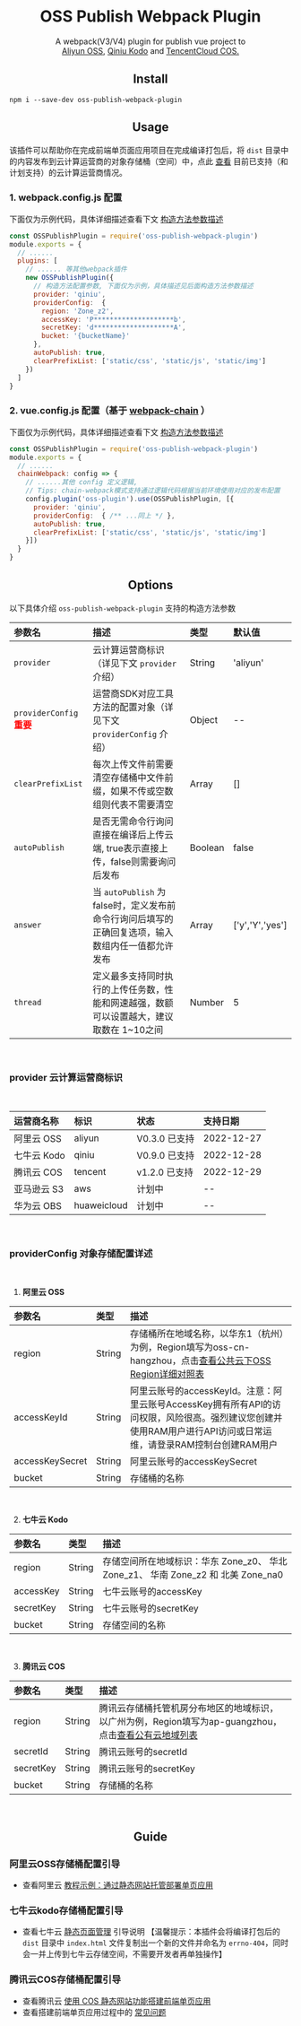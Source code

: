 <div align="center">
  <h1>OSS Publish Webpack Plugin</h1>
  A webpack(V3/V4) plugin for publish vue project to <br> 
  <a href="https://www.aliyun.com/product/oss?spm=5176.19720258.J_3207526240.37.e93976f4V5zG74">Aliyun OSS</a>, 
  <a href="https://www.qiniu.com/products/kodo">Qiniu Kodo</a> 
  and 
  <a href="https://cloud.tencent.com/product/cos">TencentCloud COS.</a>
</div>

<div align="center"><h2>Install</h2></div>

```shell
npm i --save-dev oss-publish-webpack-plugin
```
<div align="center"><h2>Usage</h2></div>

该插件可以帮助你在完成前端单页面应用项目在完成编译打包后，将 `dist` 目录中的内容发布到云计算运营商的对象存储桶（空间）中，点此 [查看](#support) 目前已支持（和计划支持）的云计算运营商情况。


### 1. webpack.config.js 配置
下面仅为示例代码，具体详细描述查看下文 [构造方法参数描述](#OPTIONS)

```javascript
const OSSPublishPlugin = require('oss-publish-webpack-plugin')
module.exports = {
  // ......
  plugins: [
    // ...... 等其他webpack插件
    new OSSPublishPlugin({
      // 构造方法配置参数, 下面仅为示例，具体描述见后面构造方法参数描述
      provider: 'qiniu',
      providerConfig:  {
        region: 'Zone_z2',
        accessKey: 'P********************b',
        secretKey: 'd********************A',
        bucket: '{bucketName}'
      },
      autoPublish: true,
      clearPrefixList: ['static/css', 'static/js', 'static/img']
    })
  ]
}
```
### 2. vue.config.js 配置（基于 [webpack-chain](https://github.com/neutrinojs/webpack-chain) ）

下面仅为示例代码，具体详细描述查看下文 [构造方法参数描述](#OPTIONS)

```javascript
const OSSPublishPlugin = require('oss-publish-webpack-plugin')
module.exports = {
  // ......
  chainWebpack: config => {
    // ......其他 config 定义逻辑, 
    // Tips: chain-webpack模式支持通过逻辑代码根据当前环境使用对应的发布配置
    config.plugin('oss-plugin').use(OSSPublishPlugin, [{ 
      provider: 'qiniu',
      providerConfig:  { /** ...同上 */ },
      autoPublish: true,
      clearPrefixList: ['static/css', 'static/js', 'static/img']
    }])
  }
}
```


<div align="center">
  <h2>
    <a id="OPTIONS">Options</a>
  </h2>
</div>

以下具体介绍 `oss-publish-webpack-plugin` 支持的构造方法参数

|参数名 | 描述 |类型 | 默认值 |
|:-- |:--|:-- |:--|
| `provider` | 云计算运营商标识（详见下文 `provider` 介绍） | String | 'aliyun' |
| `providerConfig` <strong style="color: red;">重要</strong> |运营商SDK对应工具方法的配置对象（详见下文 `providerConfig` 介绍）| Object | -- |
| `clearPrefixList` |每次上传文件前需要清空存储桶中文件前缀，如果不传或空数组则代表不需要清空| Array | [] |
| `autoPublish` | 是否无需命令行询问直接在编译后上传云端, true表示直接上传，false则需要询问后发布 | Boolean | false|
| `answer` | 当 `autoPublish` 为false时，定义发布前命令行询问后填写的正确回复选项，输入数组内任一值都允许发布 | Array | ['y','Y','yes'] |
| `thread` | 定义最多支持同时执行的上传任务数，性能和网速越强，数额可以设置越大，建议取数在 1~10之间  | Number | 5 |

<br/>

### <a id="support">provider 云计算运营商标识 </a>

<br>

| 运营商名称 | 标识 | 状态 | 支持日期 |
|:-- |:--|:--|:--|
|阿里云 OSS | aliyun | V0.3.0 已支持 | 2022-12-27 |
|七牛云 Kodo | qiniu | V0.9.0 已支持 | 2022-12-28 |
|腾讯云 COS | tencent | v1.2.0 已支持 | 2022-12-29 |
|亚马逊云 S3 | aws | 计划中 | -- |
|华为云 OBS | huaweicloud | 计划中 | -- |

<br/>

### providerConfig 对象存储配置详述

<br>

1. **阿里云 OSS**

|参数名 | 类型 | 描述 |
|:-- |:--|:-- |
|region | String | 存储桶所在地域名称，以华东1（杭州）为例，Region填写为oss-cn-hangzhou，点击[查看公共云下OSS Region详细对照表](https://help.aliyun.com/document_detail/31837.html) |
|accessKeyId | String | 阿里云账号的accessKeyId。注意：阿里云账号AccessKey拥有所有API的访问权限，风险很高。强烈建议您创建并使用RAM用户进行API访问或日常运维，请登录RAM控制台创建RAM用户 |
|accessKeySecret | String | 阿里云账号的accessKeySecret |
|bucket | String | 存储桶的名称 |

<br/>

2. **七牛云 Kodo**

|参数名 | 类型 | 描述 |
|:-- |:--|:-- |
|region | String | 存储空间所在地域标识：华东 Zone_z0、 华北 Zone_z1、 华南 Zone_z2 和 北美 Zone_na0 |
|accessKey | String | 七牛云账号的accessKey |
|secretKey | String | 七牛云账号的secretKey |
|bucket | String | 存储空间的名称 |

<br>

3. **腾讯云 COS**

|参数名 | 类型 | 描述 |
|:-- |:--|:-- |
|region | String | 腾讯云存储桶托管机房分布地区的地域标识，以广州为例，Region填写为ap-guangzhou，点击[查看公有云地域列表](https://cloud.tencent.com/document/product/436/6224#.E4.B8.AD.E5.9B.BD.E5.A4.A7.E9.99.86.E5.9C.B0.E5.9F.9F) |
|secretId | String | 腾讯云账号的secretId |
|secretKey | String | 腾讯云账号的secretKey |
|bucket | String | 存储桶的名称 |

<br>

<div align="center"><h2>Guide</h2></div>

### 阿里云OSS存储桶配置引导
* 查看阿里云 [教程示例：通过静态网站托管部署单页应用](https://help.aliyun.com/document_detail/396285.html)

### 七牛云kodo存储桶配置引导
* 查看七牛云 [静态页面管理](https://developer.qiniu.com/kodo/8604/a-static-page-management) 引导说明  【温馨提示：本插件会将编译打包后的 `dist` 目录中 `index.html` 文件复制出一个新的文件并命名为 `errno-404`，同时会一并上传到七牛云存储空间，不需要开发者再单独操作】

### 腾讯云COS存储桶配置引导
* 查看腾讯云 [使用 COS 静态网站功能搭建前端单页应用](https://cloud.tencent.com/document/product/436/64575)
* 查看搭建前端单页应用过程中的 [常见问题](https://cloud.tencent.com/document/product/436/64575#.E5.B8.B8.E8.A7.81.E9.97.AE.E9.A2.98)